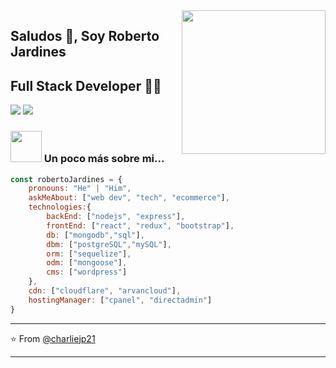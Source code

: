 <img align='right' src="https://media.giphy.com/media/M9gbBd9nbDrOTu1Mqx/giphy.gif" width="230">

## Saludos 🙏, Soy Roberto Jardines 
## Full Stack Developer 👨‍💻

<!--
**ashrafkm/ashrafkm** is a ✨ _special_ ✨ repository because its `README.md` (this file) appears on your GitHub profile.

Here are some ideas to get you started:

- 🔭 I’m currently working on ...
- 🌱 I’m currently learning ...
- 👯 I’m looking to collaborate on ...
- 🤔 I’m looking for help with ...
- 💬 Ask me about ...
- 📫 How to reach me: ...
- 😄 Pronouns: ...
- ⚡ Fun fact: ...
-->




[![](https://img.shields.io/badge/LinkedIn-charliejp21-blue)](https://www.linkedin.com/in/roberto-jardines/)
[![](https://img.shields.io/badge/Gmail-charliejp21%40gmail.com-red)](mailto:charliejp21@gmail.com)


### <img src="https://media.giphy.com/media/VgCDAzcKvsR6OM0uWg/giphy.gif" width="50"> Un poco más sobre mi...  

```javascript
const robertoJardines = {
    pronouns: "He" | "Him",
    askMeAbout: ["web dev", "tech", "ecommerce"],
    technologies:{
        backEnd: ["nodejs", "express"],
        frontEnd: ["react", "redux", "bootstrap"],
        db: ["mongodb","sql"],
        dbm: ["postgreSQL","mySQL"],
        orm: ["sequelize"],
        odm: ["mongoose"],
        cms: ["wordpress"]
    },
    cdn: ["cloudflare", "arvancloud"],
    hostingManager: ["cpanel", "directadmin"]
}
```

---
⭐️ From [@charliejp21](https://github.com/charliejp21)


----
